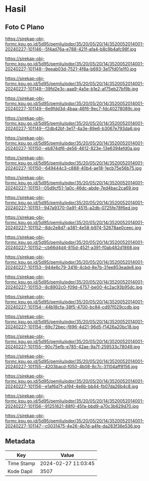 # Hasil

## Foto C Plano

https://sirekap-obj-formc.kpu.go.id/5d95/pemilu/pdpr/35/20/05/20/14/3520052014001-20240227-101146--5f4ad76a-e788-421f-afa4-b8c9b4afc98f.jpg

https://sirekap-obj-formc.kpu.go.id/5d95/pemilu/pdpr/35/20/05/20/14/3520052014001-20240227-101148--9eeab03d-7521-4f8a-b693-3e17fd01e1f0.jpg

https://sirekap-obj-formc.kpu.go.id/5d95/pemilu/pdpr/35/20/05/20/14/3520052014001-20240227-101148--39fd2e3c-aaa9-4a5e-b1e2-af75eb27bf9b.jpg

https://sirekap-obj-formc.kpu.go.id/5d95/pemilu/pdpr/35/20/05/20/14/3520052014001-20240227-101149--6e9fdd3d-4baa-46f6-9ec7-fdc40278089c.jpg

https://sirekap-obj-formc.kpu.go.id/5d95/pemilu/pdpr/35/20/05/20/14/3520052014001-20240227-101149--f2db42bf-3e17-4a3e-89e6-b3067e793da6.jpg

https://sirekap-obj-formc.kpu.go.id/5d95/pemilu/pdpr/35/20/05/20/14/3520052014001-20240227-101150--eb874df6-de56-4612-823e-13e6394efd0a.jpg

https://sirekap-obj-formc.kpu.go.id/5d95/pemilu/pdpr/35/20/05/20/14/3520052014001-20240227-101150--649444c3-c888-40b4-ae18-1ecb75e56b75.jpg

https://sirekap-obj-formc.kpu.go.id/5d95/pemilu/pdpr/35/20/05/20/14/3520052014001-20240227-101151--05d9cf51-1a0c-46dc-abde-7ed4bac2ca69.jpg

https://sirekap-obj-formc.kpu.go.id/5d95/pemilu/pdpr/35/20/05/20/14/3520052014001-20240227-101151--947a9370-0a91-4515-a2db-0725fe78f6ed.jpg

https://sirekap-obj-formc.kpu.go.id/5d95/pemilu/pdpr/35/20/05/20/14/3520052014001-20240227-101152--8dc2e8d7-a381-4e58-b974-52678ae0ceec.jpg

https://sirekap-obj-formc.kpu.go.id/5d95/pemilu/pdpr/35/20/05/20/14/3520052014001-20240227-101152--cb66d4d4-815d-452f-a391-f0ab482d1868.jpg

https://sirekap-obj-formc.kpu.go.id/5d95/pemilu/pdpr/35/20/05/20/14/3520052014001-20240227-101153--944e6c79-3416-4cbd-8e7b-31ee853eade8.jpg

https://sirekap-obj-formc.kpu.go.id/5d95/pemilu/pdpr/35/20/05/20/14/3520052014001-20240227-101153--8c8902c0-f09d-4757-be00-4c2ac93b95dc.jpg

https://sirekap-obj-formc.kpu.go.id/5d95/pemilu/pdpr/35/20/05/20/14/3520052014001-20240227-101154--44b18cfa-38f5-4700-bc84-cd97f029ccdb.jpg

https://sirekap-obj-formc.kpu.go.id/5d95/pemilu/pdpr/35/20/05/20/14/3520052014001-20240227-101154--69c72bec-f896-4d21-96d5-f1426a20bc18.jpg

https://sirekap-obj-formc.kpu.go.id/5d95/pemilu/pdpr/35/20/05/20/14/3520052014001-20240227-101155--90c75efb-e785-42ae-9a7f-259533c78049.jpg

https://sirekap-obj-formc.kpu.go.id/5d95/pemilu/pdpr/35/20/05/20/14/3520052014001-20240227-101155--4203bacd-f050-4b08-8c7c-31104aff9156.jpg

https://sirekap-obj-formc.kpu.go.id/5d95/pemilu/pdpr/35/20/05/20/14/3520052014001-20240227-101156--e1af6d7f-a194-4e6b-bb44-fb07da26b4c8.jpg

https://sirekap-obj-formc.kpu.go.id/5d95/pemilu/pdpr/35/20/05/20/14/3520052014001-20240227-101156--91251621-88f0-45fa-bbd9-a70c3b629d70.jpg

https://sirekap-obj-formc.kpu.go.id/5d95/pemilu/pdpr/35/20/05/20/14/3520052014001-20240227-101147--c0031475-4e26-4b7d-a4fe-da283f36e536.jpg


## Metadata

| Key        | Value               |
| ---------- | ------------------- |
| Time Stamp | 2024-02-27 11:03:45 |
| Kode Dapil | 3507                |



